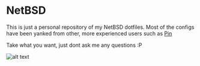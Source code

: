 # NetBSD
This is just a personal repository of my NetBSD dotfiles. Most of the configs have been yanked from other, more experienced users such as [Pin](https://github.com/voidpin)

Take what you want, just dont ask me any questions :P

![alt text](https://i.postimg.cc/q4m2c7dk/selfie.png)
